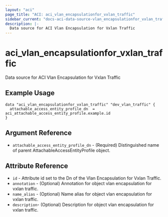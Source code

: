```yaml
---
layout: "aci"
page_title: "ACI: aci_vlan_encapsulationfor_vxlan_traffic"
sidebar_current: "docs-aci-data-source-vlan_encapsulationfor_vxlan_traffic"
description: |-
  Data source for ACI Vlan Encapsulation for Vxlan Traffic
---
```


# aci_vlan_encapsulationfor_vxlan_traffic #
Data source for ACI Vlan Encapsulation for Vxlan Traffic

## Example Usage ##

```hcl
data "aci_vlan_encapsulationfor_vxlan_traffic" "dev_vlan_traffic" {
  attachable_access_entity_profile_dn  = aci_attachable_access_entity_profile.example.id
}
```
## Argument Reference ##
* `attachable_access_entity_profile_dn` - (Required) Distinguished name of parent AttachableAccessEntityProfile object.



## Attribute Reference

* `id` - Attribute id set to the Dn of the Vlan Encapsulation for Vxlan Traffic.
* `annotation` - (Optional) Annotation for object vlan encapsulation for vxlan traffic.
* `name_alias` - (Optional) Name alias for object vlan encapsulation for vxlan traffic.
* `description`- (Optional) Description for object vlan encapsulation for vxlan traffic.
